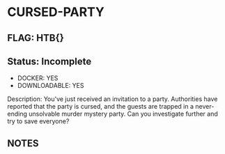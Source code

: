 # CURSED-PARTY

## FLAG: HTB{}

## Status: Incomplete

+ DOCKER: YES
+ DOWNLOADABLE: YES

Description: You've just received an invitation to a party. Authorities have reported that the party is cursed, and the guests are trapped in a never-ending unsolvable murder mystery party. Can you investigate further and try to save everyone?

## NOTES
